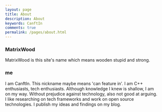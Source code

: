 ```yaml
---
layout: page
title: About
description: About
keywords: CanftIn
comments: true
permalink: /pages/about.html
---
```


### MatrixWood
MatrixWood is this site's name which means wooden stupid and strong.

### me
I am CanftIn. This nickname maybe means 'can feature in'.
I am C++ enthusiasts, tech enthusiasts. Although knowledge I knew is shallow, I am on my way. Without prejudice against technology, also not good at arguing.
I like researching on tech frameworks and work on open source technologies. I publish my ideas and findings on my blog.